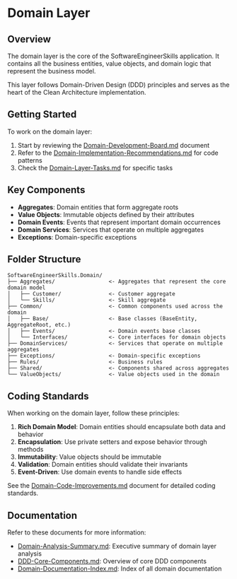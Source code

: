 # Domain Layer

## Overview

The domain layer is the core of the SoftwareEngineerSkills application. It contains all the business entities, value objects, and domain logic that represent the business model.

This layer follows Domain-Driven Design (DDD) principles and serves as the heart of the Clean Architecture implementation.

## Getting Started

To work on the domain layer:

1. Start by reviewing the [Domain-Development-Board.md](../Docs/Tasks/Domain-Development-Board.md) document
2. Refer to the [Domain-Implementation-Recommendations.md](../Docs/Domain/Domain-Implementation-Recommendations.md) for code patterns
3. Check the [Domain-Layer-Tasks.md](../Docs/Tasks/Domain-Layer-Tasks.md) for specific tasks

## Key Components

- **Aggregates**: Domain entities that form aggregate roots
- **Value Objects**: Immutable objects defined by their attributes
- **Domain Events**: Events that represent important domain occurrences
- **Domain Services**: Services that operate on multiple aggregates
- **Exceptions**: Domain-specific exceptions

## Folder Structure

```
SoftwareEngineerSkills.Domain/
├── Aggregates/                 <- Aggregates that represent the core domain model
│   ├── Customer/               <- Customer aggregate
│   └── Skills/                 <- Skill aggregate
├── Common/                     <- Common components used across the domain
│   ├── Base/                   <- Base classes (BaseEntity, AggregateRoot, etc.)
│   ├── Events/                 <- Domain events base classes
│   └── Interfaces/             <- Core interfaces for domain objects
├── DomainServices/             <- Services that operate on multiple aggregates
├── Exceptions/                 <- Domain-specific exceptions
├── Rules/                      <- Business rules
├── Shared/                     <- Components shared across aggregates 
└── ValueObjects/               <- Value objects used in the domain
```

## Coding Standards

When working on the domain layer, follow these principles:

1. **Rich Domain Model**: Domain entities should encapsulate both data and behavior
2. **Encapsulation**: Use private setters and expose behavior through methods
3. **Immutability**: Value objects should be immutable
4. **Validation**: Domain entities should validate their invariants
5. **Event-Driven**: Use domain events to handle side effects

See the [Domain-Code-Improvements.md](../Docs/Domain/Domain-Code-Improvements.md) document for detailed coding standards.

## Documentation

Refer to these documents for more information:

- [Domain-Analysis-Summary.md](../Docs/Domain/Domain-Analysis-Summary.md): Executive summary of domain layer analysis
- [DDD-Core-Components.md](../Docs/Domain/DDD-Core-Components.md): Overview of core DDD components
- [Domain-Documentation-Index.md](../Docs/Tasks/Domain-Documentation-Index.md): Index of all domain documentation
